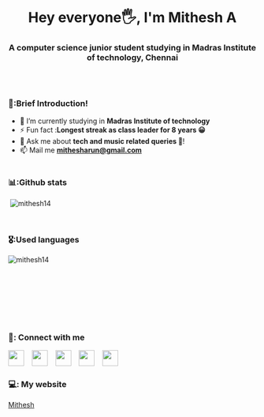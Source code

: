 <h1 align="center">Hey everyone🖐, I'm Mithesh A</h1>
<h3 align="center">A computer science junior student studying in Madras Institute of technology, Chennai</h3><br><br>


### 📝:Brief Introduction!
- 🔭 I’m currently studying in **Madras Institute of technology**
- ⚡ Fun fact :**Longest streak as class leader for 8 years 😀**
- 💬 Ask me about **tech and music related queries 🤩**!
- 📫 Mail me **mithesharun@gmail.com**<br><br>


### 📊:Github stats
<p>&nbsp;<img align="center" src="https://github-readme-stats.vercel.app/api?username=mithesh14&show_icons=true&locale=en" alt="mithesh14" /></p><br>


### 🎖️:Used languages
<p><img align="left" src="https://github-readme-stats.vercel.app/api/top-langs?username=mithesh14&show_icons=true&locale=en&layout=compact" alt="mithesh14" />&nbsp;&nbsp;&nbsp;</p><br><br><br><br><br><br>


### 🤟: Connect with me
[<img width=32 height=32 src="https://simpleicons.org/icons/instagram.svg">](https://www.instagram.com/mithesh_14)&nbsp;&nbsp;&nbsp;
[<img width=32 height=32 src="https://simpleicons.org/icons/linkedin.svg">](https://www.linkedin.com/in/Mithesh14)&nbsp;&nbsp;&nbsp;
[<img width=32 height=32 src="https://simpleicons.org/icons/github.svg">](https://www.github.com/mithesh14)&nbsp;&nbsp;&nbsp;
[<img width=32 height=32 src="https://simpleicons.org/icons/hackerrank.svg">](https://www.hackerrank.com/mithesharun)&nbsp;&nbsp;&nbsp;
[<img width=32 height=32 src="https://simpleicons.org/icons/codechef.svg">](https://www.hackerrank.com/mithesharun)&nbsp;
&nbsp;&nbsp;

### 💻: My website
 <a href="https://mithesh14.netlify.app/">Mithesh</a>
 <br><br>
 
